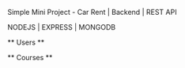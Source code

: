 
Simple Mini Project - Car Rent | Backend | REST API 

NODEJS | EXPRESS | MONGODB


** Users **

** Courses **

